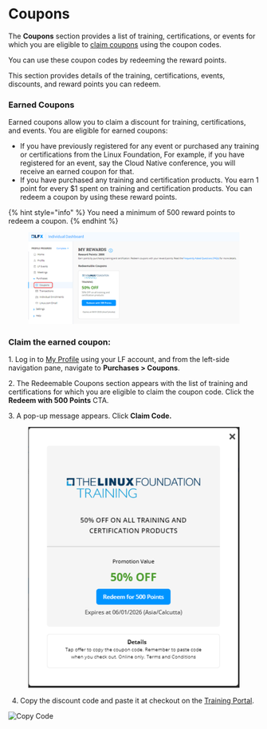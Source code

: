 # Coupons

The **Coupons** section provides a list of training, certifications, or events for which you are eligible to [claim coupons](coupons.md#claim-the-earned-coupon) using the coupon codes.

You can use these coupon codes by redeeming the reward points.

This section provides details of the training, certifications, events, discounts, and reward points you can redeem.

### Earned Coupons

Earned coupons allow you to claim a discount for training, certifications, and events. You are eligible for earned coupons:

* If you have previously registered for any event or purchased any training or certifications from the Linux Foundation, For example, if you have registered for an event, say the Cloud Native conference, you will receive an earned coupon for that.
* If you have purchased any training and certification products. You earn 1 point for every $1 spent on training and certification products. You can redeem a coupon by using these reward points.

{% hint style="info" %}
You need a minimum of 500 reward points to redeem a coupon.
{% endhint %}

<figure><img src="../../.gitbook/assets/image (136).png" alt=""><figcaption></figcaption></figure>

### Claim the earned coupon:

1\. Log in to [My Profile](https://openprofile.dev) using your LF account, and from the left-side navigation pane, navigate to **Purchases > Coupons**.

2\. The Redeemable Coupons section appears with the list of training and certifications for which you are eligible to claim the coupon code. Click the **Redeem with 500 Points** CTA.

3\. A pop-up message appears. Click **Claim Code.**

<figure><img src="../../.gitbook/assets/image (137).png" alt=""><figcaption></figcaption></figure>

4. Copy the discount code and paste it at checkout on the [Training Portal](https://trainingportal.linuxfoundation.org).

![Copy Code](<../../.gitbook/assets/copy coupo code.png>)

